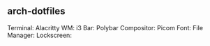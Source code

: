 ## arch-dotfiles

Terminal: Alacritty
WM: i3
Bar: Polybar
Compositor: Picom
Font:
File Manager:
Lockscreen: